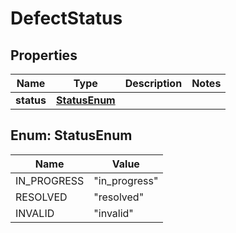 

# DefectStatus


## Properties

| Name | Type | Description | Notes |
|------------ | ------------- | ------------- | -------------|
|**status** | [**StatusEnum**](#StatusEnum) |  |  |



## Enum: StatusEnum

| Name | Value |
|---- | -----|
| IN_PROGRESS | &quot;in_progress&quot; |
| RESOLVED | &quot;resolved&quot; |
| INVALID | &quot;invalid&quot; |




